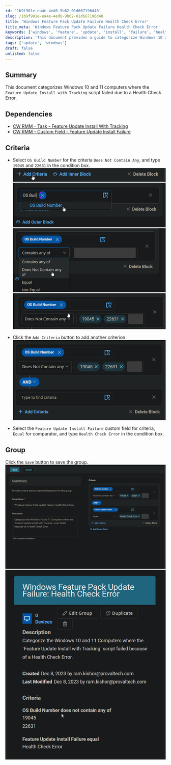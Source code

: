 ```yaml
---
id: '1b9f901e-ea4e-4ed0-9b62-01d667196d48'
slug: /1b9f901e-ea4e-4ed0-9b62-01d667196d48
title: 'Windows Feature Pack Update Failure Health Check Error'
title_meta: 'Windows Feature Pack Update Failure Health Check Error'
keywords: ['windows', 'feature', 'update', 'install', 'failure', 'health', 'check', 'error', 'categorize']
description: 'This document provides a guide to categorize Windows 10 and 11 computers where the Feature Update Install with Tracking script failed due to a Health Check Error. It outlines the necessary criteria and steps to effectively filter and save the group of affected computers.'
tags: ['update', 'windows']
draft: false
unlisted: false
---
```


## Summary

This document categorizes Windows 10 and 11 computers where the `Feature Update Install with Tracking` script failed due to a Health Check Error.

## Dependencies

- [CW RMM - Task - Feature Update Install With Tracking](<../tasks/Feature Update Install With Tracking.md>)  
- [CW RMM - Custom Field - Feature Update Install Failure](<../custom-fields/Feature Update Install Failure.md>)

## Criteria

- Select `OS Build Number` for the criteria `Does Not Contain Any`, and type `19045` and `22631` in the condition box.  
  ![Image](../../../static/img/Windows-Feature-Pack-Update-Failure-Health-Check-Error/image_1.png)  
  ![Image](../../../static/img/Windows-Feature-Pack-Update-Failure-Health-Check-Error/image_2.png)  
  ![Image](../../../static/img/Windows-Feature-Pack-Update-Failure-Health-Check-Error/image_3.png)  
  ![Image](../../../static/img/Windows-Feature-Pack-Update-Failure-Health-Check-Error/image_4.png)  

- Click the `Add Criteria` button to add another criterion.  
  ![Image](../../../static/img/Windows-Feature-Pack-Update-Failure-Health-Check-Error/image_5.png)  

- Select the `Feature Update Install Failure` custom field for criteria, `Equal` for comparator, and type `Health Check Error` in the condition box.  

## Group

Click the `Save` button to save the group.  
![Image](../../../static/img/Windows-Feature-Pack-Update-Failure-Health-Check-Error/image_6.png)  
![Image](../../../static/img/Windows-Feature-Pack-Update-Failure-Health-Check-Error/image_7.png)  



